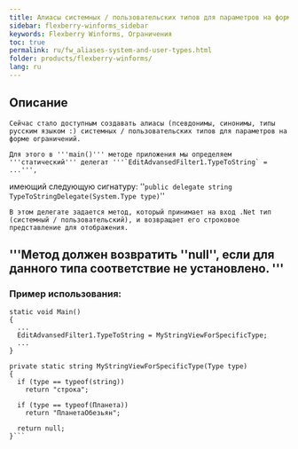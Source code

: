 ```yaml
---
title: Алиасы системных / пользовательских типов для параметров на форме ограничений
sidebar: flexberry-winforms_sidebar
keywords: Flexberry Winforms, Ограничения
toc: true
permalink: ru/fw_aliases-system-and-user-types.html
folder: products/flexberry-winforms/
lang: ru
---
```


## Описание

    Сейчас стало доступным создавать алиасы (псевдонимы, синонимы, типы русским языком :) системных / пользовательских типов для параметров на форме ограничений.

    Для этого в '''main()''' методе приложения мы определяем '''статический''' делегат '''`EditAdvansedFilter1.TypeToString` = ...''', 
имеющий следующую сигнатуру: 
''`public delegate string TypeToStringDelegate(System.Type type)`''

    В этом делегате задается метод, который принимает на вход .Net тип (системный / пользовательский), и возвращает его строковое представление для отображения.
'''Метод должен возвратить ''null'', если для данного типа соответствие не установлено.
''' 
----
### Пример использования:

```
static void Main()
{
  ...
  EditAdvansedFilter1.TypeToString = MyStringViewForSpecificType;
  ...
}

private static string MyStringViewForSpecificType(Type type)
{
  if (type == typeof(string))
    return "строка";

  if (type == typeof(Планета))
    return "ПланетаОбезьян";
             
  return null;
}```